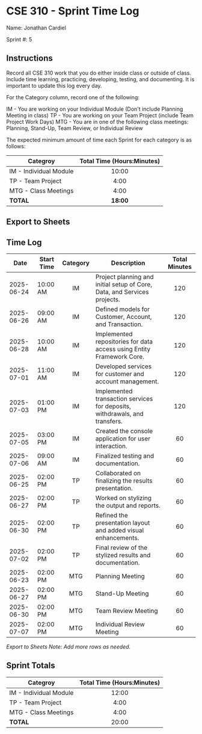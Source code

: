 
# CSE 310 - Sprint Time Log
Name: Jonathan Cardiel

Sprint #: 5

## Instructions
Record all CSE 310 work that you do either inside class or outside of class. Include time learning, practicing, developing, testing, and documenting. It is important to update this log every day.

For the Category column, record one of the following:

IM - You are working on your Individual Module (Don't include Planning Meeting in class)
TP - You are working on your Team Project (include Team Project Work Days)
MTG - You are in one of the following class meetings: Planning, Stand-Up, Team Review, or Individual Review

The expected minimum amount of time each Sprint for each category is as follows:

|Categroy|Total Time (Hours:Minutes)|
|---|:---:|
|IM - Individual Module|10:00|
|TP - Team Project|4:00|
|MTG - Class Meetings|4:00|
|**TOTAL**|**18:00**|

## Export to Sheets


## Time Log

|Date|Start Time|Category|Description|Total Minutes|
|-----|----------|:------:|--------------------------------------------|:-----------:|
|2025-06-24|10:00 AM|IM|Project planning and initial setup of Core, Data, and Services projects.|120|
|2025-06-26|09:00 AM|IM|Defined models for Customer, Account, and Transaction.|120|
|2025-06-28|10:00 AM|IM|Implemented repositories for data access using Entity Framework Core.|120|
|2025-07-01|11:00 AM|IM|Developed services for customer and account management.|120|
|2025-07-03|01:00 PM|IM|Implemented transaction services for deposits, withdrawals, and transfers.|120|
|2025-07-05|03:00 PM|IM|Created the console application for user interaction.|60|
|2025-07-06|09:00 AM|IM|Finalized testing and documentation.|60|
|2025-06-25|02:00 PM|TP|Collaborated on finalizing the results presentation.|60|
|2025-06-27|02:00 PM|TP|Worked on stylizing the output and reports.|60|
|2025-06-30|02:00 PM|TP|Refined the presentation layout and added visual enhancements.|60|
|2025-07-02|02:00 PM|TP|Final review of the stylized results and documentation.|60|
|2025-06-23|02:00 PM|MTG|Planning Meeting|60|
|2025-06-27|02:00 PM|MTG|Stand-Up Meeting|60|
|2025-06-30|02:00 PM|MTG|Team Review Meeting|60|
|2025-07-07|02:00 PM|MTG|Individual Review Meeting|60|

_Export to Sheets_
_Note: Add more rows as needed._


## Sprint Totals

|Categroy|Total Time (Hours:Minutes)|
|---|:---:|
|IM - Individual Module|12:00|
|TP - Team Project|4:00|
|MTG - Class Meetings|4:00|
|**TOTAL**|20:00|
